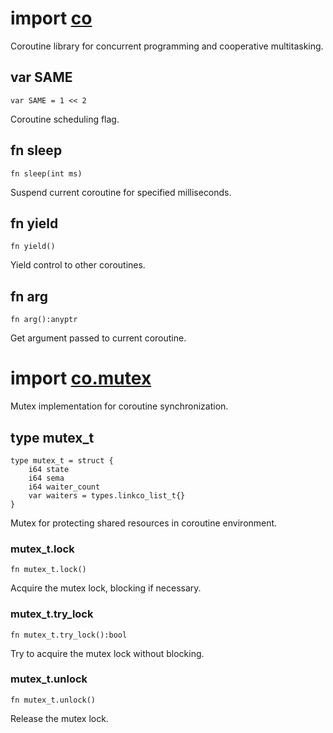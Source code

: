 # import [co](https://github.com/nature-lang/nature/tree/master/std/co/main.n)

Coroutine library for concurrent programming and cooperative multitasking.

## var SAME

```
var SAME = 1 << 2
```

Coroutine scheduling flag.

## fn sleep

```
fn sleep(int ms)
```

Suspend current coroutine for specified milliseconds.

## fn yield

```
fn yield()
```

Yield control to other coroutines.

## fn arg

```
fn arg():anyptr
```

Get argument passed to current coroutine.

# import [co.mutex](https://github.com/nature-lang/nature/tree/master/std/co/mutex.n)

Mutex implementation for coroutine synchronization.

## type mutex_t

```
type mutex_t = struct {
    i64 state
    i64 sema
    i64 waiter_count
    var waiters = types.linkco_list_t{}
}
```

Mutex for protecting shared resources in coroutine environment.

### mutex_t.lock

```
fn mutex_t.lock()
```

Acquire the mutex lock, blocking if necessary.

### mutex_t.try_lock

```
fn mutex_t.try_lock():bool
```

Try to acquire the mutex lock without blocking.

### mutex_t.unlock

```
fn mutex_t.unlock()
```

Release the mutex lock.